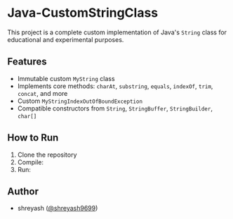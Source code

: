 # Java-CustomStringClass

This project is a complete custom implementation of Java's `String` class for educational and experimental purposes.

## Features

- Immutable custom `MyString` class
- Implements core methods: `charAt`, `substring`, `equals`, `indexOf`, `trim`, `concat`, and more
- Custom `MyStringIndexOutOfBoundException`
- Compatible constructors from `String`, `StringBuffer`, `StringBuilder`, `char[]`

## How to Run

1. Clone the repository
2. Compile:
3. Run:

## Author

- shreyash ([@shreyash9699](https://github.com/shreyash9699))

